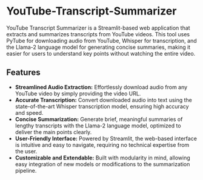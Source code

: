 # YouTube-Transcript-Summarizer

YouTube Transcript Summarizer is a Streamlit-based web application that extracts and summarizes transcripts from YouTube videos. This tool uses PyTube for downloading audio from YouTube, Whisper for transcription, and the Llama-2 language model for generating concise summaries, making it easier for users to understand key points without watching the entire video.

## Features

* **Streamlined Audio Extraction:** Effortlessly download audio from any YouTube video by simply providing the video URL.
* **Accurate Transcription:** Convert downloaded audio into text using the state-of-the-art Whisper transcription model, ensuring high accuracy and speed.
* **Concise Summarization:** Generate brief, meaningful summaries of lengthy transcripts with the Llama-2 language model, optimized to deliver the main points clearly.
* **User-Friendly Interface:** Powered by Streamlit, the web-based interface is intuitive and easy to navigate, requiring no technical expertise from the user.
* **Customizable and Extendable:** Built with modularity in mind, allowing easy integration of new models or modifications to the summarization pipeline.
